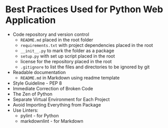 # Best Practices Used for Python Web Application

- Code repository and version control
  - `README.md` placed in the root folder
  - `requirements.txt` with project dependencies placed in the root
  - `__init__.py` to mark the folder as a package
  - `setup.py` with set up script placed in the root
  - license for the repository placed in the root
  - `.gitignore` to list the files and directories to be ignored by git 
- Readable documentation
  - `README.md` in Markdown using readme template
- Style Guideline - PEP 8
- Immediate Correction of Broken Code
- The Zen of Python
- Separate Virtual Environment for Each Project
- Avoid Importing Everything from Package
- Use Linters:
  - pylint - for Python
  - markdownlint - for Markdown
